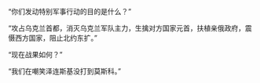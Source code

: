 


“你们发动特别军事行动的目的是什么？”

“攻占乌克兰首都，消灭乌克兰军队主力，生擒对方国家元首，扶植亲俄政府，震慑西方国家，阻止北约东扩。”

“现在战果如何？”

“我们在嘲笑泽连斯基没打到莫斯科。”

